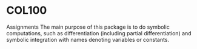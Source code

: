 # COL100
Assignments
The main purpose of this package is to do symbolic computations, such as differentiation (including partial
differentiation) and symbolic integration with names denoting variables or constants.
